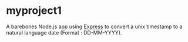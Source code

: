 # myproject1

A barebones Node.js app using [Express](http://expressjs.com/) to convert
a unix timestamp to a natural language date (Format : DD-MM-YYYY).

